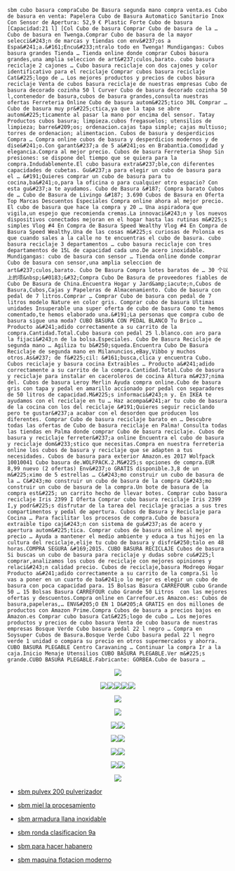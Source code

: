 
```
sbm cubo basura compraCubo De Basura segunda mano compra venta.es Cubo de basura en venta: Papelera Cubo de Basura Automatico Sanitario Inox Con Sensor de Apertura: 52,9 € Plastic Forte Cubo de basura [Capacidad:21 l] [Col Cubo de basura Comprar Cubo de basura de la … Cubo de basura en Twenga.Comprar Cubo de basura de la mayor selecci&#243;n de marcas y tiendas con env&#237;os a Espa&#241;a.&#161;Encu&#233;ntralo todo en Twenga! Mundigangas: Cubos basura grandes Tienda … Tienda online donde comprar Cubos basura grandes,una amplia seleccion de art&#237;culos,barato. cubo basura reciclaje 2 cajones … Cubo basura reciclaje con dos cajones y color identificativo para el reciclaje Comprar cubos basura reciclaje Cat&#225;logo de … Los mejores productos y precios de cubos basura reciclaje Venta de cubos basura reciclaje de nuestras empresas Cubo de basura decorado cozinha 50 l Curver Cubo de basura decorado cozinha 50 l,contenedor de basura,cubos de basura grandes,consulta nuestras ofertas Ferreteria Online Cubo de basura autom&#225;tico 30L Comprar … Cubo de basura muy pr&#225;ctica,ya que la tapa se abre autom&#225;ticamente al pasar la mano por encima del sensor. Tatay Productos cubos basura; limpieza.cubos fregasuelos; utensilios de limpieza; barre&#209;os; ordenacion.cajas tapa simple; cajas multiuso; torres de ordenacion; alimentacion. Cubos de basura y desperdicios Compra … Compra online cubos de basura y desperdicios modernos y de dise&#241;o.Con garant&#237;a de 5 a&#241;os en Brabantia.Comodidad y elegancia.Compra al mejor precio. Cubos de basura Ferreteria Shop Sin presiones: se dispone del tiempo que se quiera para la compra.Indudablemente.El cubo basura extra&#237;ble,con diferentes capacidades de cubetas. Gu&#237;a para elegir un cubo de basura para el … &#191;Quieres comprar un cubo de basura para tu cocina,ba&#241;o,para la oficina o para cualquier otro espacio? Con esta gu&#237;a te ayudamos. Cubo de Basura &#187; Compra barato Cubos de … Cubo de Basura de Livingo &#187; 3.690 Cubos de Basura en Oferta Top Marcas Descuentos Especiales Compra online ahora al mejor precio. El cubo de basura que hace la compra y 20 … Una aspiradora que vigila,un espejo que recomienda cremas.La innovaci&#243;n y los nuevos dispositivos conectados mejoran en el hogar hasta las rutinas m&#225;s simples Vlog #4 En Compra de Basura Speed Wealthy Vlog #4 En Compra de Basura Speed Wealthy.Una de las cosas m&#225;s curiosas de Polonia es que cuando sales a la calle no te encuentras el cubo de basura. cubo basura reciclaje 3 departamentos … cubo basura reciclaje con tres departamentos de 15L de capacidad cada uno.De acero inoxidable. Mundigangas: cubo de basura con sensor … Tienda online donde comprar Cubo de basura con sensor,una amplia seleccion de art&#237;culos,barato. Cubo De Basura Compra lotes baratos de … 30 个以上的项&nbsp;&#0183;&#32;Compra Cubo De Basura de proveedores fiables de Cubo De Basura de China.Encuentra Hogar y Jard&amp;iacute;n,Cubos de Basura,Cubos,Cajas y Papeleras de Almacenamiento. Cubo de basura con pedal de 7 litros.Comprar … Comprar Cubo de basura con pedal de 7 litros modelo Nature en color gris. Comprar cubo de basura Ultimas unidades Insuperable una super oferta de cubo de basura Como te hemos comentado,te hemos elaborado una.&#191;La personas que compra cubo de basura sigue una moda? CUBO BASURA CON PEDAL BLANCO Tu Brico … Producto a&#241;adido correctamente a su carrito de la compra.Cantidad.Total.Cubo basura con pedal 25 l.blanco.con aro para la fijaci&#243;n de la bolsa.Especiales. Cubo De Basura Reciclaje de segunda mano … Agiliza tu b&#250;squeda.Encuentra Cubo De Basura Reciclaje de segunda mano en Milanuncios,eBay,Vibbo y muchos otros.As&#237; de f&#225;cil: &#161;busca,clica y encuentra Cubo. Cubos reciclaje y basura cocina Extraibles … Producto a&#241;adido correctamente a su carrito de la compra.Cantidad.Total.Cubo de basura y reciclaje para instalar en caceroleros de cocina Altura m&#237;nima del. Cubos de basura Leroy Merlin Ayuda compra online.Cubo de basura gris con tapa y pedal en amarillo accionado por pedal con separadores de 50 litros de capacidad.M&#225;s informaci&#243;n y. En IKEA te ayudamos con el reciclaje en tu … Haz acompa&#241;ar tu cubo de basura de la cocina con los del reciclaje &#191;Quieres seguir reciclando pero te gustar&#237;a acabar con el desorden que producen los diferentes. Comprar Cubo de basura reciclaje barato en … Descubre todas las ofertas de Cubo de basura reciclaje en Palma! Consulta todas las tiendas en Palma donde comprar Cubo de basura reciclaje. Cubos de basura y reciclaje ferreter&#237;a online Encuentra el cubo de basura y reciclaje dom&#233;stico que necesitas.Compra en nuestra ferreteria online los cubos de basura y reciclaje que se adapten a tus necesidades. Cubos de basura para exterior Amazon.es 2017 Wolfpack 10010041 Cubo basura de.WOLFPACK.2.M&#225;s opciones de compra.EUR 8,99 nuevo (2 ofertas) Env&#237;o GRATIS disponible.3,8 de un m&#225;ximo de 5 estrellas … C&#243;mo construir un cubo de basura de la … C&#243;mo construir un cubo de basura de la compra C&#243;mo construir un cubo de basura de la compra.Un bote de basura de la compra est&#225; un carrito hecho de llevar botes. Comprar cubo basura reciclaje Iris 2399 I Oferta Comprar cubo basura reciclaje Iris 2399 I,y podr&#225;s disfrutar de la tarea del reciclaje gracias a sus tres compartimentos y pedal de apertura. Cubos de Basura y Reciclaje para Cocina … Para facilitar los procesos de compra.Cubo de basura extraible tipo caj&#243;n con sistema de gu&#237;as de acero y apertura autom&#225;tica. Comprar cubos de basura online al mejor precio … Ayuda a mantener el medio ambiente y educa a tus hijos en la cultura del reciclaje,elije tu cubo de basura y disfr&#250;talo en 48 horas.COMPRA SEGURA &#169;2015. CUBO BASURA RECICLAJE Cubos de basura Si buscas un cubo de basura para reciclaje y dudas sobre cu&#225;l comprar,analizamos los cubos de reciclaje con mejores opiniones y relaci&#243;n calidad precio. Cubos de reciclaje,basura Modrego Hogar Producto a&#241;adido correctamente a su carrito de la compra.Si lo vas a poner en un cuarto de ba&#241;o lo mejor es elegir un cubo de basura con poca capacidad para. 15 Bolsas Basura CARREFOUR cubo Grande 50 … 15 Bolsas Basura CARREFOUR cubo Grande 50 Litros  con las mejores ofertas y descuentos.Compra online en Carrefour.es Amazon.es: Cubos de basura,papeleras,… ENV&#205;O EN 1 D&#205;A GRATIS en dos millones de productos con Amazon Prime.Compra Cubos de basura a precios bajos en Amazon.es Comprar cubo basura Cat&#225;logo de cubo … Los mejores productos y precios de cubo basura Venta de cubo basura de nuestras empresas Bosque Verde Cubo basura pedal 22 l negro … Compra en Soysuper Cubos de Basura.Bosque Verde Cubo basura pedal 22 l negro verde 1 unidad o compara su precio en otros supermercados y ahorra. CUBO BASURA PLEGABLE Centro Caravaning … Continuar la compra Ir a la caja.Inicio Menaje Utensilios CUBO BASURA PLEGABLE.Ver m&#225;s grande.CUBO BASURA PLEGABLE.Fabricante: GORBEA.Cubo de basura … 
```

<div align="center">

<a href="https://es-crusher.shibang-china.com/github&k=sbm+cubo+basura+compra"><img src="https://static.shibang-china.com/es/crusher/logo.jpg"></a>

<a href="https://es-crusher.shibang-china.com/github&k=sbm+cubo+basura+compra"><img src="https://static.shibang-china.com/es/crusher/index.jpg"></a><a href="https://es-crusher.shibang-china.com/material.htmlgithub&k=sbm+cubo+basura+compra"><img src="https://static.shibang-china.com/es/crusher/material.jpg"></a><a href="https://es-crusher.shibang-china.com/application.htmlgithub&k=sbm+cubo+basura+compra"><img src="https://static.shibang-china.com/es/crusher/application.jpg"></a><a href="https://es-crusher.shibang-china.com/aboutus.htmlgithub&k=sbm+cubo+basura+compra"><img src="https://static.shibang-china.com/es/crusher/aboutus.jpg"></a><a href="https://es-crusher.shibang-china.com/contact.htmlgithub&k=sbm+cubo+basura+compra"><img src="https://static.shibang-china.com/es/crusher/contact.jpg"></a>

<a href="https://es-crusher.shibang-china.com/github&k=sbm+cubo+basura+compra"><img src="https://static.shibang-china.com/es/crusher/banner.jpg"></a>

<a href="https://swt.shibang-china.com/github&k=sbm+cubo+basura+compra"><img src="https://static.shibang-china.com/es/crusher/text.jpg"></a>

<a href="https://swt.shibang-china.com/github&k=sbm+cubo+basura+compra"><img src="https://static.shibang-china.com/es/crusher/chat.jpg"></a><a href="https://es-crusher.shibang-china.com/contact.htmlgithub&k=sbm+cubo+basura+compra"><img src="https://static.shibang-china.com/es/crusher/message.jpg"></a>

<a href="https://es-crusher.shibang-china.com/products/pe.htmlgithub&k=sbm+cubo+basura+compra"><img src="https://static.shibang-china.com/es/crusher/pe.jpg"></a><a href="https://es-crusher.shibang-china.com/products/pf.htmlgithub&k=sbm+cubo+basura+compra"><img src="https://static.shibang-china.com/es/crusher/pf.jpg"></a>

<a href="https://es-crusher.shibang-china.com/products/hpt.htmlgithub&k=sbm+cubo+basura+compra"><img src="https://static.shibang-china.com/es/crusher/hpt.jpg"></a><a href="https://es-crusher.shibang-china.com/products/vsi.htmlgithub&k=sbm+cubo+basura+compra"><img src="https://static.shibang-china.com/es/crusher/vsi.jpg"></a>

<a href="https://es-crusher.shibang-china.com/products/klv.htmlgithub&k=sbm+cubo+basura+compra"><img src="https://static.shibang-china.com/es/crusher/klv.jpg"></a><a href="https://es-crusher.shibang-china.com/products/portable.htmlgithub&k=sbm+cubo+basura+compra"><img src="https://static.shibang-china.com/es/crusher/portable.jpg"></a>

<a href="https://swt.shibang-china.com/github&k=sbm+cubo+basura+compra"><img src="https://static.shibang-china.com/es/crusher/case.jpg"></a>

</div>


* [sbm pulvex 200 pulverizador](sbm%20pulvex%20200%20pulverizador.md)

* [sbm miel la procesamiento](sbm%20miel%20la%20procesamiento.md)

* [sbm armadura llana inoxidable](sbm%20armadura%20llana%20inoxidable.md)

* [sbm ronda clasificacion 9a](sbm%20ronda%20clasificacion%209a.md)

* [sbm para hacer habanero](sbm%20para%20hacer%20habanero.md)

* [sbm maquina flotacion moderno](sbm%20maquina%20flotacion%20moderno.md)